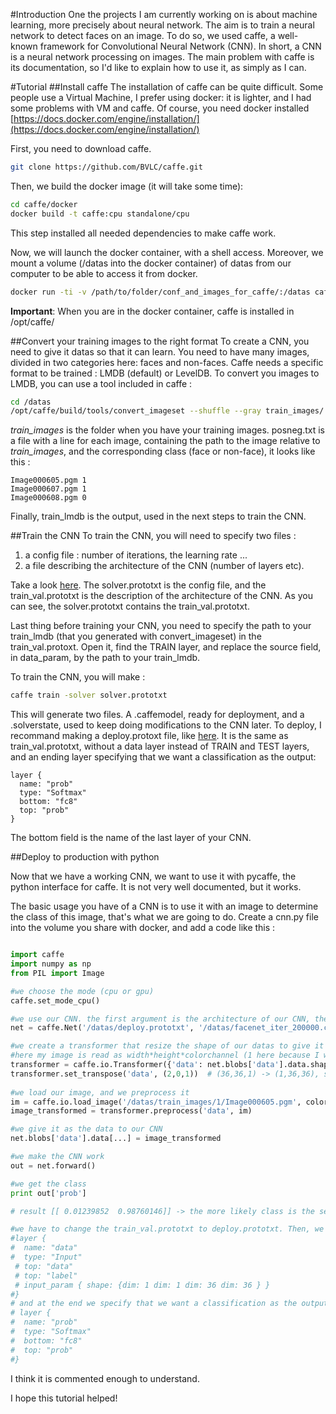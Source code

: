 
#Introduction
One the projects I am currently working on is about machine learning, more precisely about neural network.
The aim is to train a neural network to detect faces on an image. To do so, we used caffe, a well-known framework for Convolutional Neural Network (CNN).
In short, a CNN is a neural network processing on images. The main problem with caffe is its documentation, so I'd like to explain how to use it, as simply as I can.

#Tutorial
##Install caffe
The installation of caffe can be quite difficult. Some people use a Virtual Machine, I prefer using docker: it is lighter, and I had some problems with VM and caffe.
Of course, you need docker installed [https://docs.docker.com/engine/installation/](https://docs.docker.com/engine/installation/)

First, you need to download caffe.

```bash
git clone https://github.com/BVLC/caffe.git
```

Then, we build the docker image (it will take some time):

```bash
cd caffe/docker
docker build -t caffe:cpu standalone/cpu
```
This step installed all needed dependencies to make caffe work.

Now, we will launch the docker container, with a shell access. Moreover, we mount a volume (/datas into the docker container) of datas from our computer to be able to access it from docker.

```bash
docker run -ti -v /path/to/folder/conf_and_images_for_caffe/:/datas caffe:cpu bash
```
**Important**: When you are in the docker container, caffe is installed in /opt/caffe/


##Convert your training images to the right format
To create a CNN, you need to give it datas so that it can learn. You need to have many images, divided in two categories here: faces and non-faces. Caffe needs a specific format to be trained : LMDB (default) or LevelDB.
To convert you images to LMDB, you can use a tool included in caffe :

```bash
cd /datas
/opt/caffe/build/tools/convert_imageset --shuffle --gray train_images/ posneg.txt train_lmdb
```
*train_images* is the folder when you have your training images. posneg.txt is a file with a line for each image, containing the path to the image relative to *train_images*, and the corresponding class (face or non-face), it looks like this :

```
Image000605.pgm 1
Image000607.pgm 1
Image000608.pgm 0
```

Finally, train_lmdb is the output, used in the next steps to train the CNN.

##Train the CNN
To train the CNN, you will need to specify two files : 
1. a config file : number of iterations, the learning rate ...
2. a file describing the architecture of the CNN (number of layers etc).

Take a look [here](https://github.com/BVLC/caffe/tree/master/models/bvlc_googlenet). The solver.prototxt is the config file, and the train_val.prototxt is the description of the architecture of the CNN. As you can see, the solver.prototxt contains the train_val.prototxt.

Last thing before training your CNN, you need to specify the path to your train_lmdb (that you generated with convert_imageset) in the train_val.protoxt. Open it, find the TRAIN layer, and replace the source field, in data_param, by the path to your train_lmdb.

To train the CNN, you will make :

```bash
caffe train -solver solver.prototxt
```

This will generate two files. A .caffemodel, ready for deployment, and a .solverstate, used to keep doing modifications to the CNN later. 
To deploy, I recommand making a deploy.protoxt file, like [here](https://github.com/BVLC/caffe/blob/master/models/bvlc_googlenet/deploy.prototxt). It is the same as train_val.prototxt, without a data layer instead of TRAIN and TEST layers, and an ending layer specifying that we want a classification as the output:

```
layer {
  name: "prob"
  type: "Softmax"
  bottom: "fc8"
  top: "prob"
}
```
The bottom field is the name of the last layer of your CNN.


##Deploy to production with python

Now that we have a working CNN, we want to use it with pycaffe, the python interface for caffe. It is not very well documented, but it works.

The basic usage you have of a CNN is to use it with an image to determine the class of this image, that's what we are going to do.
Create a cnn.py file into the volume you share with docker, and add a code like this :

```python

import caffe
import numpy as np
from PIL import Image

#we choose the mode (cpu or gpu)
caffe.set_mode_cpu()

#we use our CNN. the first argument is the architecture of our CNN, the second one are the weights
net = caffe.Net('/datas/deploy.prototxt', '/datas/facenet_iter_200000.caffemodel', caffe.TEST)

#we create a transformer that resize the shape of our datas to give it to the CNN
#here my image is read as width*height*colorchannel (1 here because I work in black and white)
transformer = caffe.io.Transformer({'data': net.blobs['data'].data.shape})
transformer.set_transpose('data', (2,0,1))  # (36,36,1) -> (1,36,36), seen as (1,1,36,36) to the network
 
#we load our image, and we preprocess it                          
im = caffe.io.load_image('/datas/train_images/1/Image000605.pgm', color=False)
image_transformed = transformer.preprocess('data', im)

#we give it as the data to our CNN
net.blobs['data'].data[...] = image_transformed

#we make the CNN work
out = net.forward()

#we get the class
print out['prob']

# result [[ 0.01239852  0.98760146]] -> the more likely class is the second one (face), so this image is a face.

#we have to change the train_val.prototxt to deploy.prototxt. Then, we remove the train and test label, and put this one 
#layer {
#  name: "data"
#  type: "Input"
 # top: "data"
 # top: "label"
 # input_param { shape: {dim: 1 dim: 1 dim: 36 dim: 36 } }
#} 
# and at the end we specify that we want a classification as the output
# layer {
#  name: "prob"
#  type: "Softmax"
#  bottom: "fc8"
#  top: "prob"
#}
```

I think it is commented enough to understand.

I hope this tutorial helped!




